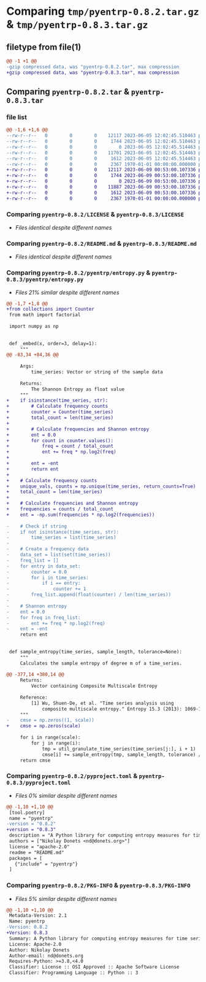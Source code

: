 # Comparing `tmp/pyentrp-0.8.2.tar.gz` & `tmp/pyentrp-0.8.3.tar.gz`

## filetype from file(1)

```diff
@@ -1 +1 @@
-gzip compressed data, was "pyentrp-0.8.2.tar", max compression
+gzip compressed data, was "pyentrp-0.8.3.tar", max compression
```

## Comparing `pyentrp-0.8.2.tar` & `pyentrp-0.8.3.tar`

### file list

```diff
@@ -1,6 +1,6 @@
--rw-r--r--   0        0        0    12117 2023-06-05 12:02:45.510463 pyentrp-0.8.2/LICENSE
--rw-r--r--   0        0        0     1744 2023-06-05 12:02:45.510463 pyentrp-0.8.2/README.md
--rw-r--r--   0        0        0        0 2023-06-05 12:02:45.514463 pyentrp-0.8.2/pyentrp/__init__.py
--rw-r--r--   0        0        0    11701 2023-06-05 12:02:45.514463 pyentrp-0.8.2/pyentrp/entropy.py
--rw-r--r--   0        0        0     1612 2023-06-05 12:02:45.514463 pyentrp-0.8.2/pyproject.toml
--rw-r--r--   0        0        0     2367 1970-01-01 00:00:00.000000 pyentrp-0.8.2/PKG-INFO
+-rw-r--r--   0        0        0    12117 2023-06-09 00:53:00.107336 pyentrp-0.8.3/LICENSE
+-rw-r--r--   0        0        0     1744 2023-06-09 00:53:00.107336 pyentrp-0.8.3/README.md
+-rw-r--r--   0        0        0        0 2023-06-09 00:53:00.107336 pyentrp-0.8.3/pyentrp/__init__.py
+-rw-r--r--   0        0        0    11887 2023-06-09 00:53:00.107336 pyentrp-0.8.3/pyentrp/entropy.py
+-rw-r--r--   0        0        0     1612 2023-06-09 00:53:00.107336 pyentrp-0.8.3/pyproject.toml
+-rw-r--r--   0        0        0     2367 1970-01-01 00:00:00.000000 pyentrp-0.8.3/PKG-INFO
```

### Comparing `pyentrp-0.8.2/LICENSE` & `pyentrp-0.8.3/LICENSE`

 * *Files identical despite different names*

### Comparing `pyentrp-0.8.2/README.md` & `pyentrp-0.8.3/README.md`

 * *Files identical despite different names*

### Comparing `pyentrp-0.8.2/pyentrp/entropy.py` & `pyentrp-0.8.3/pyentrp/entropy.py`

 * *Files 21% similar despite different names*

```diff
@@ -1,7 +1,8 @@
+from collections import Counter
 from math import factorial
 
 import numpy as np
 
 
 def _embed(x, order=3, delay=1):
     """
@@ -83,34 +84,36 @@
 
     Args:
         time_series: Vector or string of the sample data
 
     Returns:
         The Shannon Entropy as float value
     """
+    if isinstance(time_series, str):
+        # Calculate frequency counts
+        counter = Counter(time_series)
+        total_count = len(time_series)
+
+        # Calculate frequencies and Shannon entropy
+        ent = 0.0
+        for count in counter.values():
+            freq = count / total_count
+            ent += freq * np.log2(freq)
+
+        ent = -ent
+        return ent
+
+    # Calculate frequency counts
+    unique_vals, counts = np.unique(time_series, return_counts=True)
+    total_count = len(time_series)
+
+    # Calculate frequencies and Shannon entropy
+    frequencies = counts / total_count
+    ent = -np.sum(frequencies * np.log2(frequencies))
 
-    # Check if string
-    if not isinstance(time_series, str):
-        time_series = list(time_series)
-
-    # Create a frequency data
-    data_set = list(set(time_series))
-    freq_list = []
-    for entry in data_set:
-        counter = 0.0
-        for i in time_series:
-            if i == entry:
-                counter += 1
-        freq_list.append(float(counter) / len(time_series))
-
-    # Shannon entropy
-    ent = 0.0
-    for freq in freq_list:
-        ent += freq * np.log2(freq)
-    ent = -ent
     return ent
 
 
 def sample_entropy(time_series, sample_length, tolerance=None):
     """
     Calculates the sample entropy of degree m of a time_series.
 
@@ -377,14 +380,14 @@
     Returns:
         Vector containing Composite Multiscale Entropy
 
     Reference:
         [1] Wu, Shuen-De, et al. "Time series analysis using
             composite multiscale entropy." Entropy 15.3 (2013): 1069-1084.
     """
-    cmse = np.zeros((1, scale))
+    cmse = np.zeros(scale)
 
     for i in range(scale):
         for j in range(i):
             tmp = util_granulate_time_series(time_series[j:], i + 1)
             cmse[i] += sample_entropy(tmp, sample_length, tolerance) / (i + 1)
     return cmse
```

### Comparing `pyentrp-0.8.2/pyproject.toml` & `pyentrp-0.8.3/pyproject.toml`

 * *Files 0% similar despite different names*

```diff
@@ -1,10 +1,10 @@
 [tool.poetry]
 name = "pyentrp"
-version = "0.8.2"
+version = "0.8.3"
 description = "A Python library for computing entropy measures for time series analysis."
 authors = ["Nikolay Donets <nd@donets.org>"]
 license = "apache-2.0"
 readme = "README.md"
 packages = [
   {"include" = "pyentrp"}
 ]
```

### Comparing `pyentrp-0.8.2/PKG-INFO` & `pyentrp-0.8.3/PKG-INFO`

 * *Files 5% similar despite different names*

```diff
@@ -1,10 +1,10 @@
 Metadata-Version: 2.1
 Name: pyentrp
-Version: 0.8.2
+Version: 0.8.3
 Summary: A Python library for computing entropy measures for time series analysis.
 License: Apache-2.0
 Author: Nikolay Donets
 Author-email: nd@donets.org
 Requires-Python: >=3.8,<4.0
 Classifier: License :: OSI Approved :: Apache Software License
 Classifier: Programming Language :: Python :: 3
```

